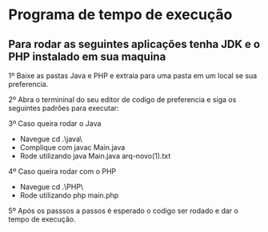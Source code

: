 # Programa de tempo de execução

## Para rodar as seguintes aplicações tenha JDK e o PHP instalado em sua maquina

1º Baixe as pastas Java e PHP e extraia para uma pasta em um local se sua preferencia. 

2º Abra o termininal do seu editor de codigo de preferencia e siga os seguintes padrões para executar:

3º Caso queira rodar o Java 

- Navegue cd .\java\
- Complique com javac Main.java
- Rode utilizando java Main.java arq-novo(1).txt

4º Caso queira rodar com o PHP
- Navegue cd .\PHP\
- Rode utilizando php main.php

5º Após os passsos a passos é esperado o codigo ser rodado e dar o tempo de execução.
